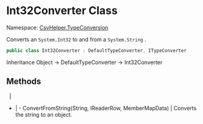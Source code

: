 # Int32Converter Class

Namespace: [CsvHelper.TypeConversion](/api/CsvHelper.TypeConversion)

Converts an ``System.Int32`` to and from a ``System.String`` .

```cs
public class Int32Converter : DefaultTypeConverter, ITypeConverter
```

Inheritance Object -> DefaultTypeConverter -> Int32Converter

## Methods
&nbsp; | &nbsp;
- | -
ConvertFromString(String, IReaderRow, MemberMapData) | Converts the string to an object.
